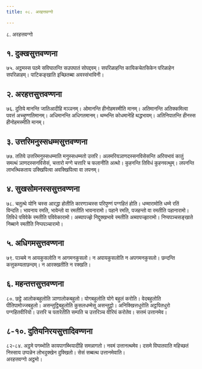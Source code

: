 ```yaml
---
title: ०८. अरहत्तवग्गो

---
```

८. अरहत्तवग्गो  


## १. दुक्खसुत्तवण्णना

७५. अट्ठमस्स पठमे सविघातन्ति सउपघातं सोपद्दवम्। सपरिळाहन्ति कायिकचेतसिकेन परिळाहेन सपरिळाहम्। पाटिकङ्खाति इच्छितब्बा अवस्संभाविनी।  


## २. अरहत्तसुत्तवण्णना

७६. दुतिये मानन्ति जातिआदीहि मञ्ञनम्। ओमानन्ति हीनोहमस्मीति मानम्। अतिमानन्ति अतिक्कमित्वा पवत्तं अच्चुण्णतिमानम्। अधिमानन्ति अधिगतमानम्। थम्भन्ति कोधमानेहि थद्धभावम्। अतिनिपातन्ति हीनस्स हीनोहमस्मीति मानम्।  


## ३. उत्तरिमनुस्सधम्मसुत्तवण्णना

७७. ततिये उत्तरिमनुस्सधम्माति मनुस्सधम्मतो उत्तरि। अलमरियञाणदस्सनविसेसन्ति अरियभावं कातुं समत्थं ञाणदस्सनविसेसं, चत्तारो मग्गे चत्तारि च फलानीति अत्थो। कुहनन्ति तिविधं कुहनवत्थुम्। लपनन्ति लाभत्थिकताय उक्खिपित्वा अवक्खिपित्वा वा लपनम्।  


## ४. सुखसोमनस्ससुत्तवण्णना

७८. चतुत्थे योनि चस्स आरद्धा होतीति कारणञ्चस्स परिपुण्णं पग्गहितं होति। धम्मारामोति धम्मे रतिं विन्दति। भावनाय रमति, भावेन्तो वा रमतीति भावनारामो। पहाने रमति, पजहन्तो वा रमतीति पहानारामो। तिविधे पविवेके रमतीति पविवेकारामो। अब्यापज्झे निद्दुक्खभावे रमतीति अब्यापज्झारामो। निप्पपञ्चसङ्खाते निब्बाने रमतीति निप्पपञ्चारामो।  


## ५. अधिगमसुत्तवण्णना

७९. पञ्चमे न आयकुसलोति न आगमनकुसलो। न अपायकुसलोति न अपगमनकुसलो। छन्दन्ति कत्तुकम्यताछन्दम्। न आरक्खतीति न रक्खति।  


## ६. महन्तत्तसुत्तवण्णना

८०. छट्ठे आलोकबहुलोति ञाणालोकबहुलो। योगबहुलोति योगे बहुलं करोति। वेदबहुलोति पीतिपामोज्जबहुलो। असन्तुट्ठिबहुलोति कुसलधम्मेसु असन्तुट्ठो। अनिक्खित्तधुरोति अट्ठपितधुरो पग्गहितवीरियो। उत्तरि च पतारेतीति सम्पति च उत्तरिञ्च वीरियं करोतेव। सत्तमं उत्तानमेव।  


## ८-१०. दुतियनिरयसुत्तादिवण्णना

८२-८४. अट्ठमे पगब्भोति कायपागब्भियादीहि समन्नागतो। नवमं उत्तानत्थमेव। दसमे विघातवाति महिच्छतं निस्साय उप्पन्नेन लोभदुक्खेन दुक्खितो। सेसं सब्बत्थ उत्तानमेवाति।  
अरहत्तवग्गो अट्ठमो।  